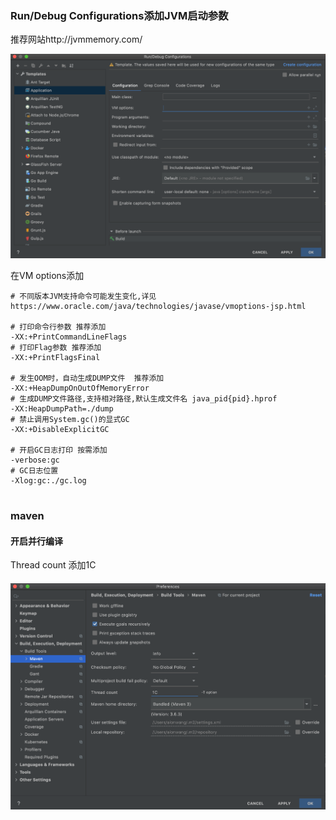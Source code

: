 

### Run/Debug Configurations添加JVM启动参数



推荐网站http://jvmmemory.com/

![image-20200922200543748](img/run-configuration-template.png)

在VM options添加

```properties
# 不同版本JVM支持命令可能发生变化,详见 https://www.oracle.com/java/technologies/javase/vmoptions-jsp.html

# 打印命令行参数 推荐添加
-XX:+PrintCommandLineFlags
# 打印Flag参数 推荐添加
-XX:+PrintFlagsFinal

# 发生OOM时，自动生成DUMP文件  推荐添加
-XX:+HeapDumpOnOutOfMemoryError
# 生成DUMP文件路径,支持相对路径,默认生成文件名 java_pid{pid}.hprof
-XX:HeapDumpPath=./dump
# 禁止调用System.gc()的显式GC
-XX:+DisableExplicitGC

# 开启GC日志打印 按需添加
-verbose:gc
# GC日志位置
-Xlog:gc:./gc.log


```



### maven

#### 开启并行编译

Thread count 添加1C

#### 

![image-20200924185104979](img/maven.png)

